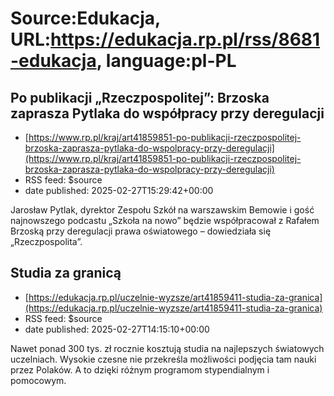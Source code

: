 # Source:Edukacja, URL:https://edukacja.rp.pl/rss/8681-edukacja, language:pl-PL

## Po publikacji „Rzeczpospolitej”: Brzoska zaprasza Pytlaka do współpracy przy deregulacji
 - [https://www.rp.pl/kraj/art41859851-po-publikacji-rzeczpospolitej-brzoska-zaprasza-pytlaka-do-wspolpracy-przy-deregulacji](https://www.rp.pl/kraj/art41859851-po-publikacji-rzeczpospolitej-brzoska-zaprasza-pytlaka-do-wspolpracy-przy-deregulacji)
 - RSS feed: $source
 - date published: 2025-02-27T15:29:42+00:00

Jarosław Pytlak, dyrektor Zespołu Szkół na warszawskim Bemowie i gość najnowszego podcastu „Szkoła na nowo” będzie współpracował z Rafałem Brzoską przy deregulacji prawa oświatowego – dowiedziała się „Rzeczpospolita”.

## Studia za granicą
 - [https://edukacja.rp.pl/uczelnie-wyzsze/art41859411-studia-za-granica](https://edukacja.rp.pl/uczelnie-wyzsze/art41859411-studia-za-granica)
 - RSS feed: $source
 - date published: 2025-02-27T14:15:10+00:00

Nawet ponad 300 tys. zł rocznie kosztują studia na najlepszych światowych uczelniach. Wysokie czesne nie przekreśla możliwości podjęcia tam nauki przez Polaków. A to dzięki różnym programom stypendialnym i pomocowym.


